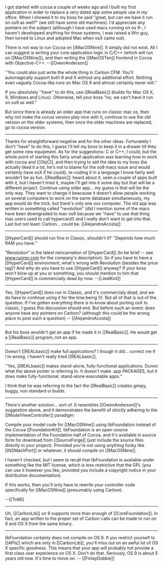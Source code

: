 I got started with cocoa a couple of weeks ago and I built my first application in order to replace a very dated app some people use in my office. When I showed it to my boss he said "great, but can we have it run on os9 as well?" (we still have some old machines). I'd appreciate any pointers on the subject (although I have used macs running on os 9-, I haven't developped anything for those systems, I was raised a Win guy, then turned to Linux and adopted Mac when osX came out).

There is not way to run Cocoa on [[MacOSNine]].  It simply did not exist.  All I can suggest is writing your core application logic in C/C++ (which will run on [[MacOSNine]]), and then writing the [[MacOSTen]] frontend in Cocoa with Objective-C++. --[[OwenAnderson]]

''You could also just write the whole thing in Carbon CFM. You'll automagically support both 9 and X without any additional effort. Nothing even vaguely Cocoa-like runs on Mac OS 9 and almost certainly never will.''

If you absolutely ''have'' to do this, use [[RealBasic]] (builds for Mac OS X, 9, Windows and Linux). Otherwise, tell your boss "no, we can't have it run on os9 as well."

But since there is already an older app that runs on classic mac os, then why not make the cocoa version play nice with it, continue to use the old version on the older systems, then once the older machines are replaced, go to cocoa version.

----

Thanks for straightforward negative and for the other ideas. Fortunately I don't "have" to do this, I guess I'll tell my boss to keep it in a drawer till they get some new equipment. As for the suggestions: C or C++, I could, but the whole point of starting this fairly small application was learning how to work with cocoa and [[ObjC]], and then trying to sell the idea to my boss (he actually liked it a lot, he's not to blame for the os9 macs issue and would certainly have osX if he could), re-coding it in a language I know fairly well wouldn't be as fun. [[RealBasic]]: heard about it, seen a couple of apps built with it, but I haven't tried it, maybe I'll get into it some day but that will be a different project. Continue using older app... my guess is that will be the only way. They want to change it beacause it doesn't allow people working on several computers to work on the same database simultaneously, my app would do the trick, but there's only one osx computer. The old app was written in something called "revolution" (did I mention some of the macs have been downgraded to mac os9 because we "have" to use that thing mac users used to call hypercard!) and I really don't want to get into that. Last but not least: Carbon... could be. [[AlejandroAcosta]]

----

[[HyperCard]] should run fine in Classic, shouldn't it? ''Depends how much RAM you have.''

"Revolution" is the latest reincarnation of [[HyperCard]] (to be brief -- see www.runrev.com for the company's description). So if you have to have a [[HyperCard]] environment, what's wrong with Revolution (besides the price tag)? And why do you have to use [[HyperCard]] anyway? If your boss won't blow up at you or something, you should mention to him that [[HyperCard]] is commercially dead by now. --[[JediKnil]]

----

Yes, [[HyperCard]] does run in Classic, and it's commercialy dead, and we do have to continue using it for the time being (!). But all of that is out of the question. If I've gotten everything there is to know about porting osX to classic, I guess this discussion should end. But before such an event: does anyone have any pointers on Carbon? (although this could be the wrong place to post such a question) -- [[AlejandroAcosta]]

----

But his boss wouldn't get an app if he made it in [[RealBasic]].  He would get a [[RealBasic]] program, not an app.

----

Doesn't [[REALbasic]] make full applications? I though it did... correct me if i'm wrong. I haven't really tried [[REALbasic]].

''Yes, [[REALbasic]] makes stand-alone, fully-functional applications. Dunno what the above poster is referring to. It doesn't make .app PACKAGES, but it does make fully-functional, stand-alone executable apps.''

I think that he was referring to the fact the [[RealBasic]] creates gimpy, buggy, non standard ui builds.

----

There's another solution... sort of. It resembles [[OwenAnderson]]'s suggestion above, and it demonstrates the benefit of strictly adhering to the [[ModelViewController]] paradigm:

Compile your model code for [[MacOSNine]] using libFoundation instead of the Cocoa [[FoundationKit]]. libFoundation is an open-source implementation of the Foundation half of Cocoa, and it's available in source form for download from [[SourceForge]] (just include the source files directly in your project). Provided you're not using anything funky like [[NSMachPort]] or whatever, it should compile on [[MacOSNine]].

I haven't checked, but I seem to recall that libFoundation is available under something like the MIT license, which is less restrictive that the GPL (you can use it however you like, provided you include a copyright notice in your distribution documentation).

If this works, then you'll only have to rewrite your controller code specifically for [[MacOSNine]] (presumably using Carbon).

--[[ToM]]

----

Uh, [[CarbonLib]] on 9 supports more than enough of [[CoreFoundation]]. In fact, an app written to the proper set of Carbon calls can be made to run on 9 and OS X from the same binary.

----

libFoundation certainly does not compile on OS 9.
If you restrict yourself to [[APIs]] which are only in [[CarbonLib]], you'll miss out on an awful lot of OS X specific goodness. This means that your app will probably not provide a first class user experience on OS X. Don't do that.
Seriously, OS 9 is about 5 years old now. It's time to move on. -- [[FinlayDobbie]]